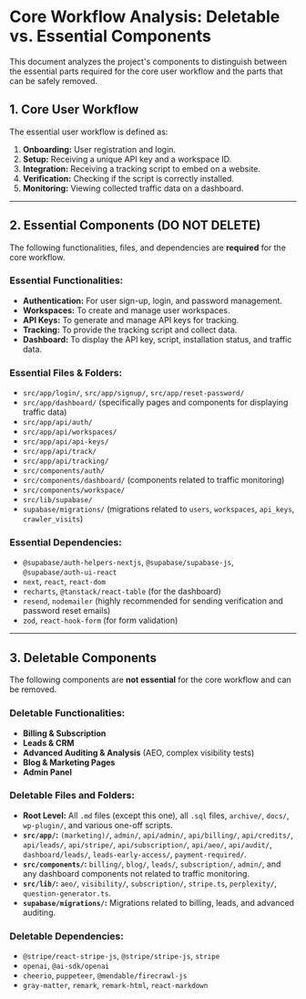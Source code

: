 # Core Workflow Analysis: Deletable vs. Essential Components

This document analyzes the project's components to distinguish between the essential parts required for the core user workflow and the parts that can be safely removed.

## 1. Core User Workflow

The essential user workflow is defined as:
1.  **Onboarding:** User registration and login.
2.  **Setup:** Receiving a unique API key and a workspace ID.
3.  **Integration:** Receiving a tracking script to embed on a website.
4.  **Verification:** Checking if the script is correctly installed.
5.  **Monitoring:** Viewing collected traffic data on a dashboard.

---

## 2. Essential Components (DO NOT DELETE)

The following functionalities, files, and dependencies are **required** for the core workflow.

### Essential Functionalities:
*   **Authentication:** For user sign-up, login, and password management.
*   **Workspaces:** To create and manage user workspaces.
*   **API Keys:** To generate and manage API keys for tracking.
*   **Tracking:** To provide the tracking script and collect data.
*   **Dashboard:** To display the API key, script, installation status, and traffic data.

### Essential Files & Folders:
*   `src/app/login/`, `src/app/signup/`, `src/app/reset-password/`
*   `src/app/dashboard/` (specifically pages and components for displaying traffic data)
*   `src/app/api/auth/`
*   `src/app/api/workspaces/`
*   `src/app/api/api-keys/`
*   `src/app/api/track/`
*   `src/app/api/tracking/`
*   `src/components/auth/`
*   `src/components/dashboard/` (components related to traffic monitoring)
*   `src/components/workspace/`
*   `src/lib/supabase/`
*   `supabase/migrations/` (migrations related to `users`, `workspaces`, `api_keys`, `crawler_visits`)

### Essential Dependencies:
*   `@supabase/auth-helpers-nextjs`, `@supabase/supabase-js`, `@supabase/auth-ui-react`
*   `next`, `react`, `react-dom`
*   `recharts`, `@tanstack/react-table` (for the dashboard)
*   `resend`, `nodemailer` (highly recommended for sending verification and password reset emails)
*   `zod`, `react-hook-form` (for form validation)

---

## 3. Deletable Components

The following components are **not essential** for the core workflow and can be removed.

### Deletable Functionalities:
*   **Billing & Subscription**
*   **Leads & CRM**
*   **Advanced Auditing & Analysis** (AEO, complex visibility tests)
*   **Blog & Marketing Pages**
*   **Admin Panel**

### Deletable Files and Folders:
*   **Root Level:** All `.md` files (except this one), all `.sql` files, `archive/`, `docs/`, `wp-plugin/`, and various one-off scripts.
*   **`src/app/`:** `(marketing)/`, `admin/`, `api/admin/`, `api/billing/`, `api/credits/`, `api/leads/`, `api/stripe/`, `api/subscription/`, `api/aeo/`, `api/audit/`, `dashboard/leads/`, `leads-early-access/`, `payment-required/`.
*   **`src/components/`:** `billing/`, `blog/`, `leads/`, `subscription/`, `admin/`, and any dashboard components not related to traffic monitoring.
*   **`src/lib/`:** `aeo/`, `visibility/`, `subscription/`, `stripe.ts`, `perplexity/`, `question-generator.ts`.
*   **`supabase/migrations/`:** Migrations related to billing, leads, and advanced auditing.

### Deletable Dependencies:
*   `@stripe/react-stripe-js`, `@stripe/stripe-js`, `stripe`
*   `openai`, `@ai-sdk/openai`
*   `cheerio`, `puppeteer`, `@mendable/firecrawl-js`
*   `gray-matter`, `remark`, `remark-html`, `react-markdown`
